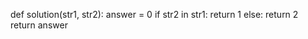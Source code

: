 def solution(str1, str2):
    answer = 0
    if str2 in str1:
        return 1
    else:
        return 2
    return answer